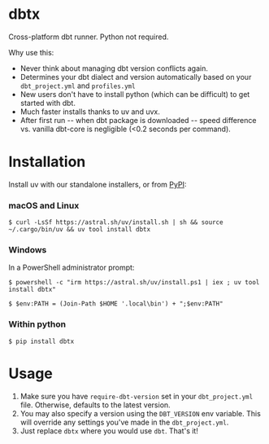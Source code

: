 # dbtx
Cross-platform dbt runner. Python not required.

Why use this:
- Never think about managing dbt version conflicts again.
- Determines your dbt dialect and version automatically based on your `dbt_project.yml` and `profiles.yml`
- New users don't have to install python (which can be difficult) to get started with dbt.
- Much faster installs thanks to uv and uvx.
- After first run -- when dbt package is downloaded -- speed difference vs. vanilla dbt-core is negligible (<0.2 seconds per command).

# Installation

Install uv with our standalone installers, or from [PyPI](https://pypi.org/project/dbtx/):

### macOS and Linux
```console
$ curl -LsSf https://astral.sh/uv/install.sh | sh && source ~/.cargo/bin/uv && uv tool install dbtx 
```

### Windows
In a PowerShell administrator prompt:
```console
$ powershell -c "irm https://astral.sh/uv/install.ps1 | iex ; uv tool install dbtx"
```

```console
$ $env:PATH = (Join-Path $HOME '.local\bin') + ";$env:PATH"
```

### Within python
```console
$ pip install dbtx
```

# Usage
1. Make sure you have `require-dbt-version` set in your `dbt_project.yml` file. Otherwise, defaults to the latest version.
2. You may also specify a version using the `DBT_VERSION` env variable. This will override any settings you've made in the `dbt_project.yml`.
3. Just replace `dbtx` where you would use `dbt`. That's it!




